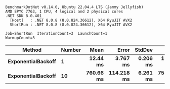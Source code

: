 ```

BenchmarkDotNet v0.14.0, Ubuntu 22.04.4 LTS (Jammy Jellyfish)
AMD EPYC 7763, 1 CPU, 4 logical and 2 physical cores
.NET SDK 8.0.401
  [Host]   : .NET 8.0.8 (8.0.824.36612), X64 RyuJIT AVX2
  ShortRun : .NET 8.0.8 (8.0.824.36612), X64 RyuJIT AVX2

Job=ShortRun  IterationCount=3  LaunchCount=1  
WarmupCount=3  

```
| Method             | Number | Mean      | Error      | StdDev   | Min       | Max       | Allocated |
|------------------- |------- |----------:|-----------:|---------:|----------:|----------:|----------:|
| **ExponentialBackoff** | **1**      |  **12.44 ms** |   **3.767 ms** | **0.206 ms** |  **12.22 ms** |  **12.63 ms** |     **520 B** |
| **ExponentialBackoff** | **10**     | **760.66 ms** | **114.218 ms** | **6.261 ms** | **753.84 ms** | **766.13 ms** |    **4120 B** |
